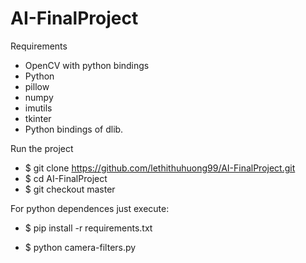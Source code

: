 # AI-FinalProject
Requirements
  - OpenCV with python bindings
  - Python
  - pillow
  - numpy
  - imutils
  - tkinter
  - Python bindings of dlib.
  
Run the project
  - $ git clone https://github.com/lethithuhuong99/AI-FinalProject.git
  - $ cd AI-FinalProject
  - $ git checkout master
  
  For python dependences just execute:
  - $ pip install -r requirements.txt
  
  - $ python camera-filters.py

